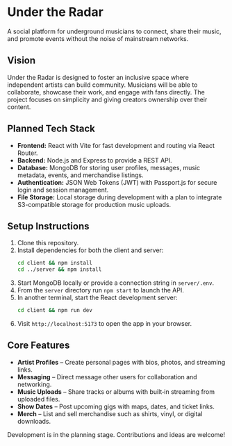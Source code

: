 # Under the Radar

A social platform for underground musicians to connect, share their music, and promote events without the noise of mainstream networks.

## Vision

Under the Radar is designed to foster an inclusive space where independent artists can build community. Musicians will be able to collaborate, showcase their work, and engage with fans directly. The project focuses on simplicity and giving creators ownership over their content.

## Planned Tech Stack

- **Frontend:** React with Vite for fast development and routing via React Router.
- **Backend:** Node.js and Express to provide a REST API.
- **Database:** MongoDB for storing user profiles, messages, music metadata, events, and merchandise listings.
- **Authentication:** JSON Web Tokens (JWT) with Passport.js for secure login and session management.
- **File Storage:** Local storage during development with a plan to integrate S3-compatible storage for production music uploads.

## Setup Instructions

1. Clone this repository.
2. Install dependencies for both the client and server:
   ```bash
   cd client && npm install
   cd ../server && npm install
   ```
3. Start MongoDB locally or provide a connection string in `server/.env`.
4. From the `server` directory run `npm start` to launch the API.
5. In another terminal, start the React development server:
   ```bash
   cd client && npm run dev
   ```
6. Visit `http://localhost:5173` to open the app in your browser.

## Core Features

- **Artist Profiles** – Create personal pages with bios, photos, and streaming links.
- **Messaging** – Direct message other users for collaboration and networking.
- **Music Uploads** – Share tracks or albums with built‑in streaming from uploaded files.
- **Show Dates** – Post upcoming gigs with maps, dates, and ticket links.
- **Merch** – List and sell merchandise such as shirts, vinyl, or digital downloads.

Development is in the planning stage. Contributions and ideas are welcome!
